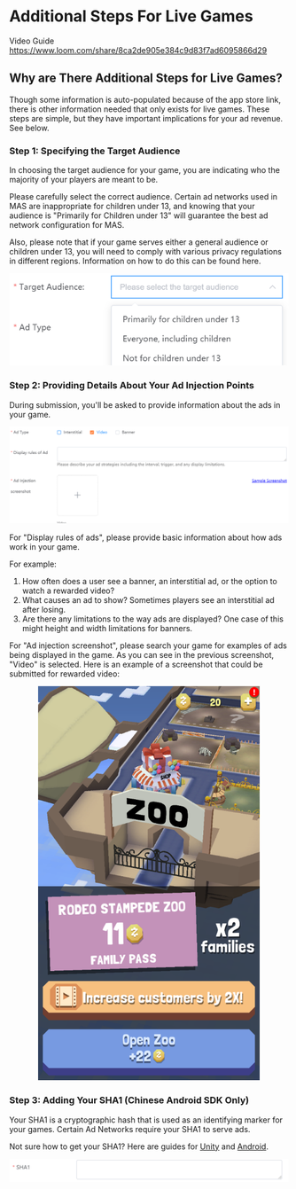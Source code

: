 # Additional Steps For Live Games

Video Guide
https://www.loom.com/share/8ca2de905e384c9d83f7ad6095866d29

## Why are There Additional Steps for Live Games?

Though some information is auto-populated because of the app store link, there is other information needed that only exists for live games. These steps are simple, but they have important implications for your ad revenue. See below.

### Step 1: Specifying the Target Audience

In choosing the target audience for your game, you are indicating who the majority of your players are meant to be.

Please carefully select the correct audience. Certain ad networks used in MAS are inappropriate for children under 13, and knowing that your audience is "Primarily for Children under 13" will guarantee the best ad network configuration for MAS.

Also, please note that if your game serves either a general audience or children under 13, you will need to comply with various privacy regulations in different regions. Information on how to do this can be found here.

![](./../resource/submission-additional-step-1.png)

### Step 2: Providing Details About Your Ad Injection Points

During submission, you'll be asked to provide information about the ads in your game. 

![](./../resource/submission-additional-step-2.png)

For "Display rules of ads", please provide basic information about how ads work in your game.

For example:
1. How often does a user see a banner, an interstitial ad, or the option to watch a rewarded video? 
2. What causes an ad to show? Sometimes players see an interstitial ad after losing.
3. Are there any limitations to the way ads are displayed? One case of this might height and width limitations for banners.

For "Ad injection screenshot", please search your game for examples of ads being displayed in the game. As you can see in the previous screenshot, "Video" is selected. Here is an example of a screenshot that could be submitted for rewarded video:

<center class="half">
    <img src="./../resource/submission-additional-step-2-1.png" width="400"/> 
</center>

### Step 3: Adding Your SHA1 (Chinese Android SDK Only)

Your SHA1 is a cryptographic hash that is used as an identifying marker for your games. Certain Ad Networks require your SHA1 to serve ads.

Not sure how to get your SHA1? Here are guides for [Unity](https://www.youtube.com/watch?v=o-I-Eq2fQRg) and [Android](https://medium.com/pen-bold-kiln-press/sha-1-android-studio-ec02fb893e72).

![](./../resource/submission-additional-step-3.png)



